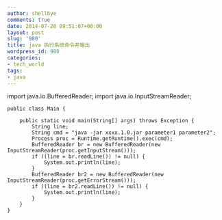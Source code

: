 ```yaml
---
author: shellbye
comments: true
date: 2014-07-28 09:51:07+00:00
layout: post
slug: '980'
title: java 执行系统命令并输出
wordpress_id: 980
categories:
- tech_world
tags:
- java
---
```


import java.io.BufferedReader;
    import java.io.InputStreamReader;
    
    public class Main {
    
        public static void main(String[] args) throws Exception {
            String line;
            String cmd = "java -jar xxxx.1.0.jar parameter1 parameter2";
            Process proc = Runtime.getRuntime().exec(cmd);
            BufferedReader br = new BufferedReader(new InputStreamReader(proc.getInputStream()));
            if ((line = br.readLine()) != null) {
                System.out.println(line);
            }
            BufferedReader br2 = new BufferedReader(new InputStreamReader(proc.getErrorStream()));
            if ((line = br2.readLine()) != null) {
                System.out.println(line);
            }
        }
    }
